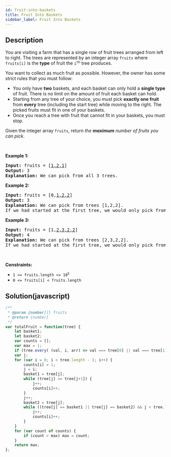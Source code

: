 ```yaml
---
id: fruit-into-baskets
title: Fruit Into Baskets
sidebar_label: Fruit Into Baskets
---
```

## Description
<div class="description">
<p>You are visiting a farm that has a single row of fruit trees arranged from left to right. The trees are represented by an integer array <code>fruits</code> where <code>fruits[i]</code> is the <strong>type</strong> of fruit the <code>i<sup>th</sup></code> tree produces.</p>

<p>You want to collect as much fruit as possible. However, the owner has some strict rules that you must follow:</p>

<ul>
	<li>You only have <strong>two</strong> baskets, and each basket can only hold a <strong>single type</strong> of fruit. There is no limit on the amount of fruit each basket can hold.</li>
	<li>Starting from any tree of your choice, you must pick <strong>exactly one fruit</strong> from <strong>every</strong> tree (including the start tree) while moving to the right. The picked fruits must fit in one of your baskets.</li>
	<li>Once you reach a tree with fruit that cannot fit in your baskets, you must stop.</li>
</ul>

<p>Given the integer array <code>fruits</code>, return <em>the <strong>maximum</strong> number of fruits you can pick</em>.</p>

<p>&nbsp;</p>
<p><strong>Example 1:</strong></p>

<pre>
<strong>Input:</strong> fruits = [<u>1,2,1</u>]
<strong>Output:</strong> 3
<strong>Explanation:</strong> We can pick from all 3 trees.
</pre>

<p><strong>Example 2:</strong></p>

<pre>
<strong>Input:</strong> fruits = [0,<u>1,2,2</u>]
<strong>Output:</strong> 3
<strong>Explanation:</strong> We can pick from trees [1,2,2].
If we had started at the first tree, we would only pick from trees [0,1].
</pre>

<p><strong>Example 3:</strong></p>

<pre>
<strong>Input:</strong> fruits = [1,<u>2,3,2,2</u>]
<strong>Output:</strong> 4
<strong>Explanation:</strong> We can pick from trees [2,3,2,2].
If we had started at the first tree, we would only pick from trees [1,2].
</pre>

<p>&nbsp;</p>
<p><strong>Constraints:</strong></p>

<ul>
	<li><code>1 &lt;= fruits.length &lt;= 10<sup>5</sup></code></li>
	<li><code>0 &lt;= fruits[i] &lt; fruits.length</code></li>
</ul>

</div>

## Solution(javascript)
```javascript
/**
 * @param {number[]} fruits
 * @return {number}
 */
var totalFruit = function(tree) {
    let basket1;
    let basket2;
    var counts = [];
    var max = 1;
    if (tree.every( (val, i, arr) => val === tree[0] || val === tree[1] )) return tree.length;
    var j;
    for (var i = 0; i < tree.length - 1; i++) {
        counts[i] = 1;
        j = i;
        basket1 = tree[j];
        while (tree[j] == tree[j+1]) {
            j++;
            counts[i]++;
        }
        j++;
        basket2 = tree[j];
        while ((tree[j] == basket1 || tree[j] == basket2) && j < tree.length) {
            j++;
            counts[i]++;
        }
    }
    for (var count of counts) {
        if (count > max) max = count;
    }
    return max;
};
```